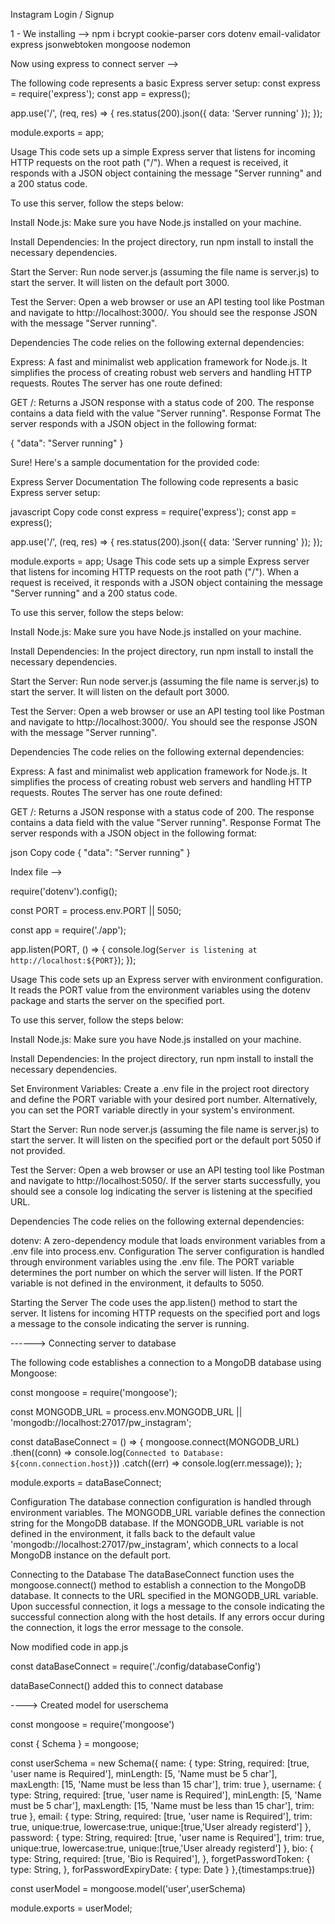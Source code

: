 Instagram Login / Signup

1 - We installing --> npm i bcrypt cookie-parser cors dotenv email-validator express jsonwebtoken mongoose nodemon

Now using express to connect server
-->

The following code represents a basic Express server setup:
const express = require('express');
const app = express();

app.use('/', (req, res) => {
res.status(200).json({
data: 'Server running'
});
});

module.exports = app;


Usage
This code sets up a simple Express server that listens for incoming HTTP requests on the root path ("/"). When a request is received, it responds with a JSON object containing the message "Server running" and a 200 status code.

To use this server, follow the steps below:

Install Node.js: Make sure you have Node.js installed on your machine.

Install Dependencies: In the project directory, run npm install to install the necessary dependencies.

Start the Server: Run node server.js (assuming the file name is server.js) to start the server. It will listen on the default port 3000.

Test the Server: Open a web browser or use an API testing tool like Postman and navigate to http://localhost:3000/. You should see the response JSON with the message "Server running".

Dependencies
The code relies on the following external dependencies:

Express: A fast and minimalist web application framework for Node.js. It simplifies the process of creating robust web servers and handling HTTP requests.
Routes
The server has one route defined:

GET /: Returns a JSON response with a status code of 200. The response contains a data field with the value "Server running".
Response Format
The server responds with a JSON object in the following format:

{
  "data": "Server running"
}



Sure! Here's a sample documentation for the provided code:

Express Server Documentation
The following code represents a basic Express server setup:

javascript
Copy code
const express = require('express');
const app = express();

app.use('/', (req, res) => {
  res.status(200).json({
    data: 'Server running'
  });
});

module.exports = app;
Usage
This code sets up a simple Express server that listens for incoming HTTP requests on the root path ("/"). When a request is received, it responds with a JSON object containing the message "Server running" and a 200 status code.

To use this server, follow the steps below:

Install Node.js: Make sure you have Node.js installed on your machine.

Install Dependencies: In the project directory, run npm install to install the necessary dependencies.

Start the Server: Run node server.js (assuming the file name is server.js) to start the server. It will listen on the default port 3000.

Test the Server: Open a web browser or use an API testing tool like Postman and navigate to http://localhost:3000/. You should see the response JSON with the message "Server running".

Dependencies
The code relies on the following external dependencies:

Express: A fast and minimalist web application framework for Node.js. It simplifies the process of creating robust web servers and handling HTTP requests.
Routes
The server has one route defined:

GET /: Returns a JSON response with a status code of 200. The response contains a data field with the value "Server running".
Response Format
The server responds with a JSON object in the following format:

json
Copy code
{
  "data": "Server running"
}

Index file -->

require('dotenv').config();

const PORT = process.env.PORT || 5050;

const app = require('./app');

app.listen(PORT, () => {
  console.log(`Server is listening at http://localhost:${PORT}`);
});

Usage
This code sets up an Express server with environment configuration. It reads the PORT value from the environment variables using the dotenv package and starts the server on the specified port.

To use this server, follow the steps below:

Install Node.js: Make sure you have Node.js installed on your machine.

Install Dependencies: In the project directory, run npm install to install the necessary dependencies.

Set Environment Variables: Create a .env file in the project root directory and define the PORT variable with your desired port number. Alternatively, you can set the PORT variable directly in your system's environment.

Start the Server: Run node server.js (assuming the file name is server.js) to start the server. It will listen on the specified port or the default port 5050 if not provided.

Test the Server: Open a web browser or use an API testing tool like Postman and navigate to http://localhost:5050/. If the server starts successfully, you should see a console log indicating the server is listening at the specified URL.

Dependencies
The code relies on the following external dependencies:

dotenv: A zero-dependency module that loads environment variables from a .env file into process.env.
Configuration
The server configuration is handled through environment variables using the .env file. The PORT variable determines the port number on which the server will listen. If the PORT variable is not defined in the environment, it defaults to 5050.

Starting the Server
The code uses the app.listen() method to start the server. It listens for incoming HTTP requests on the specified port and logs a message to the console indicating the server is running.


------> Connecting server to database

The following code establishes a connection to a MongoDB database using Mongoose:

const mongoose = require('mongoose');

const MONGODB_URL = process.env.MONGODB_URL || 'mongodb://localhost:27017/pw_instagram';

const dataBaseConnect = () => {
  mongoose.connect(MONGODB_URL)
    .then((conn) => console.log(`Connected to Database: ${conn.connection.host}`))
    .catch((err) => console.log(err.message));
};

module.exports = dataBaseConnect;

Configuration
The database connection configuration is handled through environment variables. The MONGODB_URL variable defines the connection string for the MongoDB database. If the MONGODB_URL variable is not defined in the environment, it falls back to the default value 'mongodb://localhost:27017/pw_instagram', which connects to a local MongoDB instance on the default port.

Connecting to the Database
The dataBaseConnect function uses the mongoose.connect() method to establish a connection to the MongoDB database. It connects to the URL specified in the MONGODB_URL variable. Upon successful connection, it logs a message to the console indicating the successful connection along with the host details. If any errors occur during the connection, it logs the error message to the console.

Now modified code in app.js

const dataBaseConnect = require('./config/databaseConfig')

dataBaseConnect()
 added this to connect database


 ----> Created model for userschema

 const mongoose = require('mongoose')


const { Schema } = mongoose;

const userSchema = new Schema({
    name: {
        type: String,
        required: [true, 'user name is Required'],
        minLength: [5, 'Name must be 5 char'],
        maxLength: [15, 'Name must be less than 15 char'],
        trim: true
    },
    username: {
        type: String,
        required: [true, 'user name is Required'],
        minLength: [5, 'Name must be 5 char'],
        maxLength: [15, 'Name must be less than 15 char'],
        trim: true
    },
    email: {
        type: String,
        required: [true, 'user name is Required'],
        trim: true,
        unique:true,
        lowercase:true,
        unique:[true,'User already registerd']
    },
    password: {
        type: String,
        required: [true, 'user name is Required'],
        trim: true,
        unique:true,
        lowercase:true,
        unique:[true,'User already registerd']
    },
    bio: {
        type: String,
        required: [true, 'Bio is Required'],
    },
    forgetPasswordToken: {
        type: String,
    },
    forPasswordExpiryDate: {
        type: Date
    }
},{timestamps:true})

const userModel = mongoose.model('user',userSchema)

module.exports = userModel;

